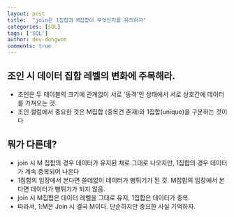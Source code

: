 ```yaml
---
layout: post
title:  "join은 1집합과 M집합이 무엇인지를 유의하자"
categories: [SQL]
tags: ['SQL']
author: dev-dongwon
comments: true
---
```


## 조인 시 데이터 집합 레벨의 변화에 주목해라.
- 조인은 두 테이블의 크기에 관계없이 서로 '동격'인 상태에서 서로 상호간에 데이터를 가져오는 것.
- 조인 컬럼에서 중요한 것은 M집합 (중복건 존재)와 1집합(unique)을 구분하는 것이다

## 뭐가 다른데?
- join 시 M 집합의 경우 데이터가 유지된 채로 그대로 나오지만, 1집합의 경우 데이터가 계속 중복되어 나온다
- 1집합의 입장에서 본다면 쓸데없이 데이터가 뻥튀기가 된 것. M집합의 입장에서 본다면 데이터가 뻥튀기가 되지 않음.
- join 시 M집합은 데이터 레벨을 그대로 유지, 1집합은 데이터가 중복.
- 따라서, 1:M은 Join 시 결국 M이다. 단순하지만 중요한 사실 기억하자.